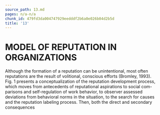 ```yaml
---
source_path: 13.md
pages: n/a-n/a
chunk_id: 479fd3da004747929eedddf2b6a0e026b04d2b5d
title: '13'
---
```

# MODEL OF REPUTATION IN ORGANIZATIONS

Although the formation of a reputation can be unintentional, most often reputations are the result of volitional, conscious efforts (Bromley, 1993). Fig. 1 presents a conceptualization of the reputation development process, which moves from antecedents of reputational aspirations to social com- parisons and self-regulation of work behavior, to observer assessed deviations from behavioral norms in the situation, to the search for causes and the reputation labeling process. Then, both the direct and secondary consequences
